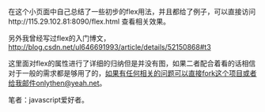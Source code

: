在这个小页面中自己总结了一些初步的flex用法，并且都给了例子，可以直接访问http://115.29.102.81:8090/flex.html
查看相关效果。

另外我曾经写过flex的入门博文，http://blog.csdn.net/ul646691993/article/details/52150868#t3

这里面对flex的属性进行了详细的归纳但是并没有图，如果二者配合着看的话相信对于一般的需求都是够用了的，如果有任何相关的问题可以直接fork这个项目或者给我邮件onlythen@yeah.net。

笔者：javascript爱好者。

